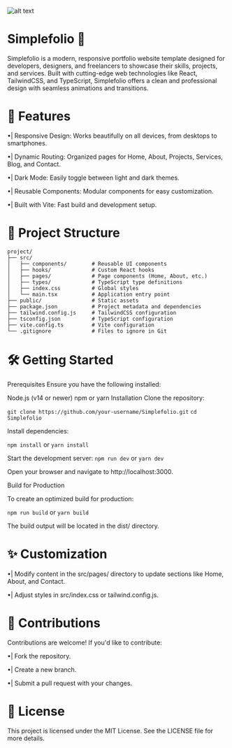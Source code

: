 ![alt text]([http://url/to/img.png](https://github.com/SLANIMAL/Simplefolio/blob/main/Preview/Capture.PNG))
# Simplefolio 🌟

Simplefolio is a modern, responsive portfolio website template designed for developers, designers, and freelancers to showcase their skills, projects, and services. Built with cutting-edge web technologies like React, TailwindCSS, and TypeScript, Simplefolio offers a clean and professional design with seamless animations and transitions.

# 🚀 Features

•| Responsive Design: Works beautifully on all devices, from desktops to smartphones.

•| Dynamic Routing: Organized pages for Home, About, Projects, Services, Blog, and Contact.

•| Dark Mode: Easily toggle between light and dark themes.

•| Reusable Components: Modular components for easy customization.

•| Built with Vite: Fast build and development setup.

# 📂 Project Structure

```
project/
├── src/
│   ├── components/        # Reusable UI components
│   ├── hooks/             # Custom React hooks
│   ├── pages/             # Page components (Home, About, etc.)
│   ├── types/             # TypeScript type definitions
│   ├── index.css          # Global styles
│   └── main.tsx           # Application entry point
├── public/                # Static assets
├── package.json           # Project metadata and dependencies
├── tailwind.config.js     # TailwindCSS configuration
├── tsconfig.json          # TypeScript configuration
├── vite.config.ts         # Vite configuration
└── .gitignore             # Files to ignore in Git
```
# 🛠️ Getting Started

Prerequisites
Ensure you have the following installed:

Node.js (v14 or newer)
npm or yarn
Installation
Clone the repository:

```git clone https://github.com/your-username/Simplefolio.git```
```cd Simplefolio```

Install dependencies:

```npm install```
or
```yarn install```

Start the development server:
```npm run dev```
or
```yarn dev```

Open your browser and navigate to http://localhost:3000.

Build for Production

To create an optimized build for production:

```npm run build```
or
```yarn build```

The build output will be located in the dist/ directory.

# ✨ Customization

•| Modify content in the src/pages/ directory to update sections like Home, About, and Contact.

•| Adjust styles in src/index.css or tailwind.config.js.

# 🤝 Contributions

Contributions are welcome! If you'd like to contribute:

•| Fork the repository.

•| Create a new branch.

•| Submit a pull request with your changes.

# 📝 License
This project is licensed under the MIT License. See the LICENSE file for more details.

